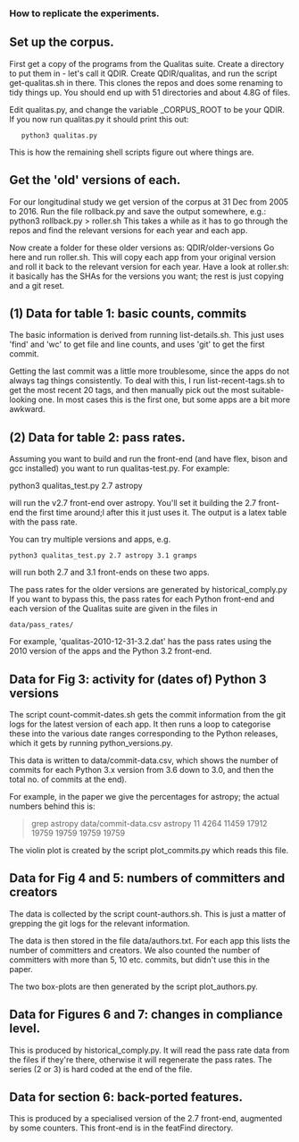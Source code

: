 ### How to replicate the experiments.

## Set up the corpus.

First get a copy of the programs from the Qualitas suite.
Create a directory to put them in - let's call it QDIR.
Create QDIR/qualitas, and run the script get-qualitas.sh in there.
This clones the repos and does some renaming to tidy things up.
You should end up with 51 directories and about 4.8G of files.

Edit qualitas.py, and change the variable _CORPUS_ROOT to be your
QDIR.  If you now run qualitas.py it should print this out:

       python3 qualitas.py

This is how the remaining shell scripts figure out where things are.

## Get the 'old' versions of each.

For our longitudinal study we get version of the corpus at 31 Dec from
2005 to 2016. Run the file rollback.py and save the output somewhere,
e.g.:
  python3 rollback.py > roller.sh
This takes a while as it has to go through the repos and find the
relevant versions for each year and each app.

Now create a folder for these older versions as: QDIR/older-versions
Go here and run roller.sh.  This will copy each app from your original
version and roll it back to the relevant version for each year.
Have a look at roller.sh: it basically has the SHAs for the versions
you want; the rest is just copying and a git reset.


## (1) Data for table 1: basic counts, commits

The basic information is derived from running list-details.sh.
This just uses 'find' and 'wc' to get file and line counts, and uses
'git' to get the first commit.

Getting the last commit was a little more troublesome, since the apps
do not always tag things consistently.  To deal with this, I run
list-recent-tags.sh to get the most recent 20 tags, and then manually
pick out the most suitable-looking one.  In most cases this is the
first one, but some apps are a bit more awkward.


## (2) Data for table 2: pass rates.

Assuming you want to build and run the front-end (and have flex, bison
and gcc installed) you want to run qualitas-test.py.  For example:

  python3 qualitas_test.py 2.7 astropy

will run the v2.7 front-end over astropy.  You'll set it building the
2.7 front-end the first time around;l after this it just uses it.
The output is a latex table with the pass rate.

You can try multiple versions and apps, e.g.

    python3 qualitas_test.py 2.7 astropy 3.1 gramps

will run both 2.7 and 3.1 front-ends on these two apps.

The pass rates for the older versions are generated by historical_comply.py
If you want to bypass this, the pass rates for each Python front-end
and each version of the Qualitas suite are given in the files in

    data/pass_rates/

For example, 'qualitas-2010-12-31-3.2.dat' has the pass rates using
the 2010 version of the apps and the Python 3.2 front-end.


## Data for Fig 3: activity for (dates of) Python 3 versions

The script count-commit-dates.sh gets the commit information from the
git logs for the latest version of each app.  It then runs a loop to
categorise these into the various date ranges corresponding to the
Python releases, which it gets by running python_versions.py.

This data is written to data/commit-data.csv, which shows the
number of commits for each Python 3.x version from 3.6 down to 3.0,
and then the total no. of commits at the end).

For example, in the paper we give the percentages for astropy; the
actual numbers behind this is:
>grep astropy data/commit-data.csv 
     astropy     11   4264  11459  17912  19759  19759  19759 19759

The violin plot is created by the script plot_commits.py which reads
this file.


## Data for Fig 4 and 5: numbers of committers and creators

The data is collected by the script count-authors.sh. 
This is just a matter of grepping the git logs for the relevant
information.

The data is then stored in the file data/authors.txt.  For each app
this lists the number of committers and creators.  We also counted the
number of committers with more than 5, 10 etc. commits, but didn't use
this in the paper.

The two box-plots are then generated by the script plot_authors.py.

## Data for Figures 6 and 7: changes in compliance level.

This is produced by historical_comply.py.
It will read the pass rate data from the files if they're there,
otherwise it will regenerate the pass rates.  The series (2 or 3) is
hard coded at the end of the file.

## Data for section 6: back-ported features.

This is produced by a specialised version of the 2.7 front-end,
augmented by some counters.  This front-end is in the featFind
directory.

